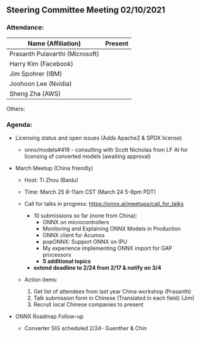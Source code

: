 ## Steering Committee Meeting 02/10/2021

### Attendance:

| Name (Affiliation)              | Present  |
| ------------------------------- | -------- |
| Prasanth Pulavarthi (Microsoft) |      |
| Harry Kim (Facebook)            |      |
| Jim Spohrer (IBM)               |      |
| Joohoon Lee (Nvidia)            |      |
| Sheng Zha (AWS)                 |      |

Others: 

### Agenda:

* Licensing status and open issues (Adds Apache2 & SPDX license)
    * onnx/models#419 - consulting with Scott Nicholas from LF AI for licensing of converted models (awaiting approval)

* March Meetup (China friendly)
    * Host: Ti Zhou (Baidu)
    * Time: March 25 8-11am CST (March 24 5-8pm PDT)
    * Call for talks in progress: https://onnx.ai/meetups/call_for_talks
        * 10 submissions so far (none from China):
           * ONNX on microcontrollers
           * Monitoring and Explaining ONNX Models in Production
           * ONNX client for Acumos
           * popONNX: Support ONNX on IPU
           * My experience implementing ONNX import for GAP processors
           * **5 additional topics** 
        * **extend deadline to 2/24 from 2/17 & notify on 3/4**
    
    * Action items:
        1. Get list of attendees from last year China workshop (Prasanth)
        1. Talk submission form in Chinese (Translated in each field) (Jim)
        1. Recruit local Chinese companies to present
            
* ONNX Roadmap Follow-up
    * Converter SIG scheduled 2/24- Guenther & Chin

